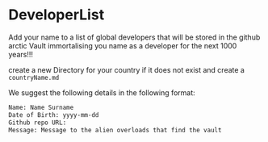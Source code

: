 # DeveloperList
Add your name to a list of global developers that will be stored in the github arctic Vault immortalising you name as a developer for the next 1000 years!!!

create a new Directory for your country if it does not exist and create a `countryName.md`

We suggest the following details in the following format:

```txt
Name: Name Surname
Date of Birth: yyyy-mm-dd 
Github repo URL: 
Message: Message to the alien overloads that find the vault
```
